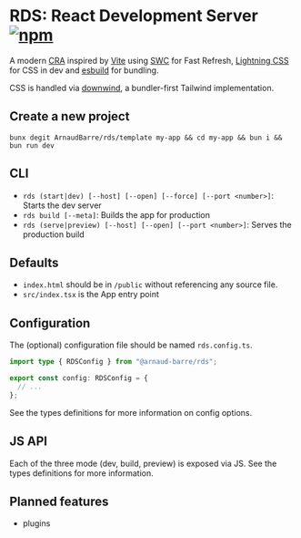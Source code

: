 # RDS: React Development Server [![npm](https://img.shields.io/npm/v/@arnaud-barre/rds)](https://www.npmjs.com/package/@arnaud-barre/rds)

A modern [CRA](https://github.com/facebook/create-react-app) inspired by [Vite](https://vitejs.dev/) using [SWC](https://swc.rs/) for Fast Refresh, [Lightning CSS](https://lightningcss.dev/) for CSS in dev and [esbuild](https://esbuild.github.io/) for bundling.

CSS is handled via [downwind](https://github.com/ArnaudBarre/downwind), a bundler-first Tailwind implementation.

## Create a new project

`bunx degit ArnaudBarre/rds/template my-app && cd my-app && bun i && bun run dev`

## CLI

- `rds (start|dev) [--host] [--open] [--force] [--port <number>]`: Starts the dev server
- `rds build [--meta]`: Builds the app for production
- `rds (serve|preview) [--host] [--open] [--port <number>]`: Serves the production build

## Defaults

- `index.html` should be in `/public` without referencing any source file.
- `src/index.tsx` is the App entry point

## Configuration

The (optional) configuration file should be named `rds.config.ts`.

```ts
import type { RDSConfig } from "@arnaud-barre/rds";

export const config: RDSConfig = {
  // ...
};
```

See the types definitions for more information on config options.

## JS API

Each of the three mode (dev, build, preview) is exposed via JS. See the types definitions for more information.

## Planned features

- plugins
